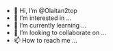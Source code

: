 - 👋 Hi, I’m @Olaitan2top
- 👀 I’m interested in ...
- 🌱 I’m currently learning ...
- 💞️ I’m looking to collaborate on ...
- 📫 How to reach me ...

<!---
Olaitan2top/Olaitan2top is a ✨ special ✨ repository because its `README.md` (this file) appears on your GitHub profile.
You can click the Preview link to take a look at your changes.
--->
